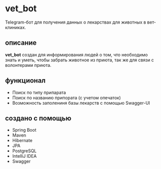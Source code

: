 # vet_bot
Telegram-бот для получения данных о лекарствах для животных в вет-клиниках.
## описание
__vet_bot__ создан для информирования людей о том, что необходимо знать и уметь, чтобы забрать животное из приюта, так же
для связи с волонтерами приюта.
## функционал
- Поиск по типу припарата
- Поиск по названию припората (с учетом опечаток)
- Возможность заполениня базы лекарств с помощью Swagger-UI
## создано с помощью
- Spring Boot
- Maven
- Hibernate 
- JPA
- PostgreSQL
- IntelliJ IDEA
- Swagger
